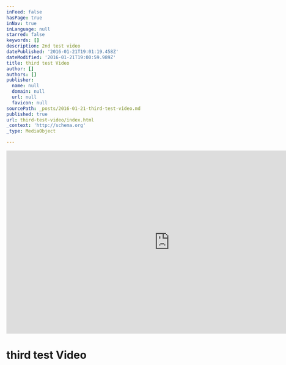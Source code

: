 ```yaml
---
inFeed: false
hasPage: true
inNav: true
inLanguage: null
starred: false
keywords: []
description: 2nd test video
datePublished: '2016-01-21T19:01:19.458Z'
dateModified: '2016-01-21T19:00:59.989Z'
title: third test Video
author: []
authors: []
publisher:
  name: null
  domain: null
  url: null
  favicon: null
sourcePath: _posts/2016-01-21-third-test-video.md
published: true
url: third-test-video/index.html
_context: 'http://schema.org'
_type: MediaObject

---
```

<iframe src="https://cdn.embedly.com/widgets/media.html?url=https%3A%2F%2Fwww.youtube.com%2Fwatch%3Fv%3DSJ9oAHZJ4iU%26feature%3Dyoutu.be&amp;src=http%3A%2F%2Fwww.youtube.com%2Fembed%2FSJ9oAHZJ4iU&amp;type=text%2Fhtml&amp;key=b7d04c9b404c499eba89ee7072e1c4f7&amp;schema=youtube" width="854" height="480" scrolling="no" frameborder="0" allowfullscreen="allowfullscreen" style=""></iframe>

# third test Video